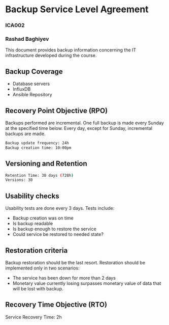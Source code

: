# Backup Service Level Agreement

### ICA002
### Rashad Baghiyev


This document provides backup information concerning the IT infrastructure developed during the course.

## Backup Coverage

- Database servers
- InfluxDB
- Ansible Repository

## Recovery Point Objective (RPO)

Backups performed are incremental. One full backup is made every Sunday at the specified time below. Every day, except for Sunday, incremental backups are made.
```sh
Backup update frequency: 24h
Backup creation time: 10:00pm
```

## Versioning and Retention


```sh
Retention Time: 30 days (720h)
Versions: 30
```


## Usability checks

Usability tests are done every 3 days. Tests include:

- Backup creation was on time
- Is backup readable
- Is backup enough to restore the service
- Could service be restored to needed state?

## Restoration criteria


Backup restoration should be the last resort. Restoration should be implemented only in two scenarios:

- The service has been down for more than 2 days
- Monetary value currently losing surpasses monetary value of data that will be lost with backup.


## Recovery Time Objective (RTO)


Service Recovery Time: 2h
